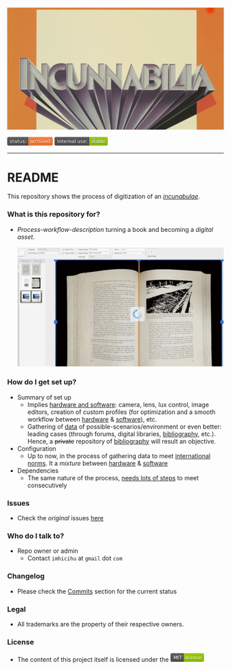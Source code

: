 <p align="center">
  <img src="images/gzh9AVvXTy6-yUrwQME_zw.webp?raw=true" alt="Logotipo de Incunnabilia"/>
</p>

![archived](images/3278295154-status_archived.png)
![internaluse-green](images/3847436881-internal_use_stable.png)

---

# README #
This repository shows the process of digitization of an [_incunabulae_](https://en.wikipedia.org/wiki/Incunable).

### What is this repository for? ###

* _Process-workflow-description_ turning a book and becoming a _digital asset_.
<BR></BR>
![issues-open](images/ezgif-2-4b2831b23367.gif)

### How do I get set up? ###

* Summary of set up
    * Implies [hardware and software](https://bitbucket.org/imhicihu/incunnabilia-early-book-digitization/issues/1/hardware-camera-lens): camera, lens, lux control, image editors, creation of custom profiles (for optimization and a smooth workflow between [hardware](Canon_wireless_shooter.md) & [software](Software.md)), etc.
    * Gathering of [data](Links.md) of possible-scenarios/environment or even better: leading cases (through forums, digital libraries, [bibliography](Bibliography.md), etc.). Hence, a ~~private~~ repository of [bibliography](Bibliography.md) will result an objective.
* Configuration
    * Up to now, in the process of gathering data to meet [international norms](Dublin_core.md). It a _mixture_ between [hardware](Canon_wireless_shooter.md) & [software](Software.md)
* Dependencies
    * The same nature of the process, [needs lots of steps](https://bitbucket.org/imhicihu/incunnabilia-early-book-digitization/downloads/Digitization%20best%20practices.pdf) to meet consecutively

### Issues ###

* Check the _original_ issues [here](https://bitbucket.org/imhicihu/incunnabilia-early-book-digitization/issues)

### Who do I talk to? ###

* Repo owner or admin
     * Contact `imhicihu` at `gmail` dot `com`

### Changelog ###

* Please check the [Commits](https://bitbucket.org/imhicihu/incunnabilia-early-book-digitization/commits/) section for the current status

### Legal ###

* All trademarks are the property of their respective owners.

### License ###

* The content of this project itself is licensed under the ![MIT Licence](images/2049852260-MIT-license-green.png)
